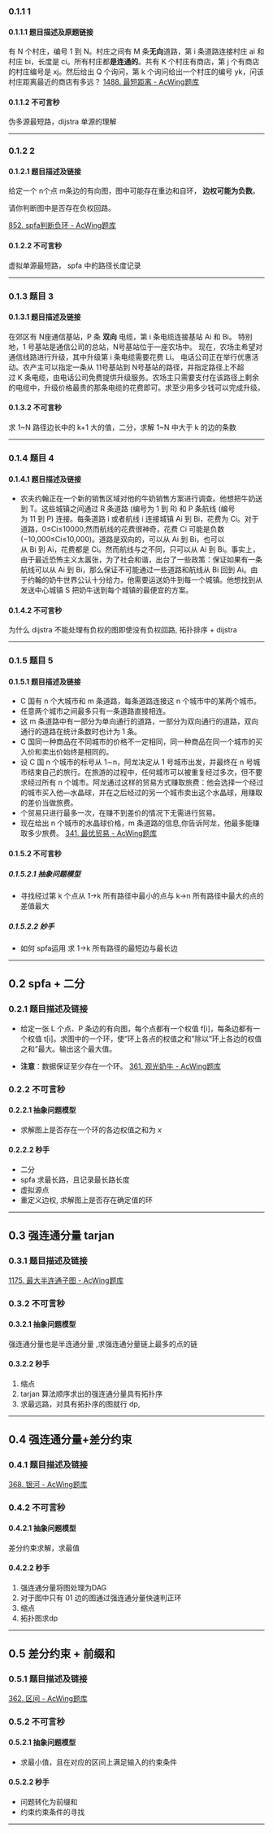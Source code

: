 ### 0.1.1 1
#### 0.1.1.1 题目描述及原题链接

有 N 个村庄，编号 1 到 N。村庄之间有 M 条**无向**道路，第 i 条道路连接村庄 ai 和村庄 bi，长度是 ci。所有村庄都**是连通的**。共有 K 个村庄有商店，第 j 个有商店的村庄编号是 xj。然后给出 Q 个询问，第 k 个询问给出一个村庄的编号 yk，问该村庄距离最近的商店有多远？
[1488. 最短距离 - AcWing题库](https://www.acwing.com/problem/content/1490/)

#### 0.1.1.2 不可言秒

 伪多源最短路，dijstra 单源的理解


---
### 0.1.2 2
#### 0.1.2.1 题目描述及链接
给定一个 n个点 m条边的有向图，图中可能存在重边和自环， **边权可能为负数**。

请你判断图中是否存在负权回路。

[852. spfa判断负环 - AcWing题库](https://www.acwing.com/problem/content/854/)

#### 0.1.2.2 不可言秒
虚拟单源最短路，  spfa 中的路径长度记录





---


### 0.1.3 题目 3
#### 0.1.3.1 题目描述及链接
在郊区有 N座通信基站，P 条 **双向** 电缆，第 i 条电缆连接基站 Ai 和 Bi。
特别地，1 号基站是通信公司的总站，N号基站位于一座农场中。
现在，农场主希望对通信线路进行升级，其中升级第 i 条电缆需要花费 Li。
电话公司正在举行优惠活动。农产主可以指定一条从 11号基站到 N号基站的路径，并指定路径上不超过 K 条电缆，由电话公司免费提供升级服务。农场主只需要支付在该路径上剩余的电缆中，升级价格最贵的那条电缆的花费即可。求至少用多少钱可以完成升级。


#### 0.1.3.2 不可言秒

求 1~N 路径边长中的 k+1 大的值，二分，求解 1~N 中大于 k 的边的条数

---


### 0.1.4 题目 4
#### 0.1.4.1 题目描述及链接
- 农夫约翰正在一个新的销售区域对他的牛奶销售方案进行调查。他想把牛奶送到 T。这些城镇之间通过 R 条道路 (编号为 1 到 R) 和 P 条航线 (编号为 11 到 P) 连接。每条道路 i 或者航线 i 连接城镇 Ai 到 Bi，花费为 Ci。对于道路，0≤Ci≤10000,然而航线的花费很神奇，花费 Ci 可能是负数(−10,000≤Ci≤10,000)。道路是双向的，可以从 Ai 到 Bi，也可以从 Bi 到 Ai，花费都是 Ci。然而航线与之不同，只可以从 Ai 到 Bi。事实上，由于最近恐怖主义太嚣张，为了社会和谐，出台了一些政策：保证如果有一条航线可以从 Ai 到 Bi，那么保证不可能通过一些道路和航线从 Bi 回到 Ai。由于约翰的奶牛世界公认十分给力，他需要运送奶牛到每一个城镇。他想找到从发送中心城镇 S 把奶牛送到每个城镇的最便宜的方案。

#### 0.1.4.2 不可言秒

为什么 dijstra 不能处理有负权的图即使没有负权回路, 拓扑排序 + dijstra




---


### 0.1.5 题目 5

#### 0.1.5.1 题目描述及链接

- C 国有 n 个大城市和 m 条道路，每条道路连接这 n 个城市中的某两个城市。
- 任意两个城市之间最多只有一条道路直接相连。
- 这 m 条道路中有一部分为单向通行的道路，一部分为双向通行的道路，双向通行的道路在统计条数时也计为 1 条。
- C 国同一种商品在不同城市的价格不一定相同，同一种商品在同一个城市的买入价和卖出价始终是相同的。
- 设 C 国 n 个城市的标号从 1∼n，阿龙决定从 1 号城市出发，并最终在 n 号城市结束自己的旅行。在旅游的过程中，任何城市可以被重复经过多次，但不要求经过所有 n 个城市。阿龙通过这样的贸易方式赚取旅费：他会选择一个经过的城市买入他—水晶球，并在之后经过的另一个城市卖出这个水晶球，用赚取的差价当做旅费。
- 个贸易只进行最多一次，在赚不到差价的情况下无需进行贸易。
- 现在给出 n 个城市的水晶球价格，m 条道路的信息,你告诉阿龙，他最多能赚取多少旅费。
[341. 最优贸易 - AcWing题库](https://www.acwing.com/problem/content/343/)

#### 0.1.5.2 不可言秒

##### 0.1.5.2.1 抽象问题模型 
- 寻找经过第 k 个点从 1->k 所有路径中最小的点与 k->n 所有路径中最大的点的差值最大

##### 0.1.5.2.2 妙手

- 如何 spfa运用 求 1->k 所有路径的最短边与最长边






---


## 0.2 spfa + 二分

### 0.2.1 题目描述及链接
- 给定一张 L 个点、P 条边的有向图，每个点都有一个权值 f[i]，每条边都有一个权值 t[i]。求图中的一个环，使“环上各点的权值之和”除以“环上各边的权值之和”最大。输出这个最大值。

- **注意**：数据保证至少存在一个环。
[361. 观光奶牛 - AcWing题库](https://www.acwing.com/problem/content/363/)

### 0.2.2 不可言秒

#### 0.2.2.1 抽象问题模型
- 求解图上是否存在一个环的各边权值之和为 $x$ 
#### 0.2.2.2 秒手
- 二分
- spfa 求最长路，且记录最长路长度
- 虚拟源点
- 重定义边权, 求解图上是否存在确定值的环 





---


## 0.3 强连通分量 tarjan 

### 0.3.1 题目描述及链接


[1175. 最大半连通子图 - AcWing题库](https://www.acwing.com/problem/content/1177/)


### 0.3.2 不可言秒


#### 0.3.2.1 抽象问题模型

 强连通分量也是半连通分量 ,求强连通分量链上最多的点的链
 
#### 0.3.2.2 秒手

1. 缩点
2. tarjan 算法顺序求出的强连通分量具有拓扑序
3. 求最远路，对具有拓扑序的图就行 dp,




---


## 0.4 强连通分量+差分约束


### 0.4.1 题目描述及链接


[368. 银河 - AcWing题库](https://www.acwing.com/problem/content/370/)


### 0.4.2 不可言秒

#### 0.4.2.1 抽象问题模型


差分约束求解，求最值

#### 0.4.2.2 秒手
1. 强连通分量将图处理为DAG
2. 对于图中只有 01 边的图通过强连通分量快速判正环
3. 缩点
4. 拓扑图求dp






---


## 0.5 差分约束 + 前缀和


### 0.5.1 题目描述及链接

[362. 区间 - AcWing题库](https://www.acwing.com/problem/content/364/)
### 0.5.2 不可言秒

#### 0.5.2.1 抽象问题模型


- 求最小值，且在对应的区间上满足输入的约束条件

#### 0.5.2.2 秒手


- 问题转化为前缀和
- 约束约束条件的寻找





---
